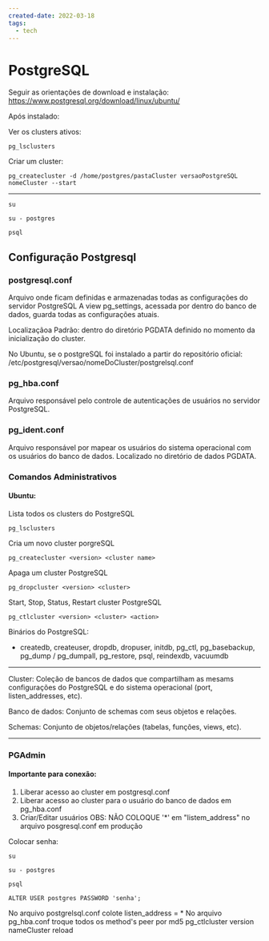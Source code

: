```yaml
---
created-date: 2022-03-18
tags:
  - tech
---
```


# PostgreSQL

Seguir as orientações de download e instalação: https://www.postgresql.org/download/linux/ubuntu/

Após instalado:

Ver os clusters ativos:
```
pg_lsclusters
```

Criar um cluster:
``` 
pg_createcluster -d /home/postgres/pastaCluster versaoPostgreSQL nomeCluster --start
```

---

``` 
su 
```
``` 
su - postgres 
```
``` 
psql 
```

## Configuração Postgresql

### postgresql.conf
Arquivo onde ficam definidas e armazenadas todas as configurações do servidor PostgreSQL
A view pg_settings, acessada por dentro do banco de dados, guarda todas as configurações atuais.

Localizaçãoa Padrão: dentro do diretório PGDATA definido no momento da inicialização do cluster.

No Ubuntu, se o postgreSQL foi instalado a partir do repositório oficial:
/etc/postgresql/versao/nomeDoCluster/postgrelsql.conf

### pg_hba.conf

Arquivo responsável pelo controle de autenticações de usuários no servidor PostgreSQL.

### pg_ident.conf

Arquivo responsável por mapear os usuários do sistema operacional com os usuários do banco de dados.
Localizado no diretório de dados PGDATA.

### Comandos Administrativos
#### Ubuntu:
Lista todos os clusters do PostgreSQL
``` 
pg_lsclusters
```
Cria um novo cluster porgreSQL
``` 
pg_createcluster <version> <cluster name>
```
Apaga um cluster PostgreSQL
``` 
pg_dropcluster <version> <cluster>
```
Start, Stop, Status, Restart cluster PostgreSQL
``` 
pg_ctlcluster <version> <cluster> <action>
```
Binários do PostgreSQL:

- createdb, createuser, dropdb, dropuser, initdb, pg_ctl, pg_basebackup, pg_dump / pg_dumpall, pg_restore, psql, reindexdb, vacuumdb

---

Cluster: Coleção de bancos de dados que compartilham as mesams configurações do PostgreSQL e do sistema operacional (port, listen_addresses, etc).

Banco de dados: Conjunto de schemas com seus objetos e relações.

Schemas: Conjunto de objetos/relações (tabelas, funções, views, etc).

---
### PGAdmin
#### Importante para conexão:
1. Liberar acesso ao cluster em postgresql.conf
2. Liberar acesso ao cluster para o usuário do banco de dados em pg_hba.conf
3. Criar/Editar usuários
OBS: NÃO COLOQUE '*' em "listem_address" no arquivo posgresql.conf em produção

Colocar senha:
```
su 
```

```
su - postgres
```

```
psql
```

```
ALTER USER postgres PASSWORD 'senha'; 
```

No arquivo postgrelsql.conf colote listen_address = *
No arquivo pg_hba.conf troque todos os method's peer por md5
pg_ctlcluster version nameCluster reload

